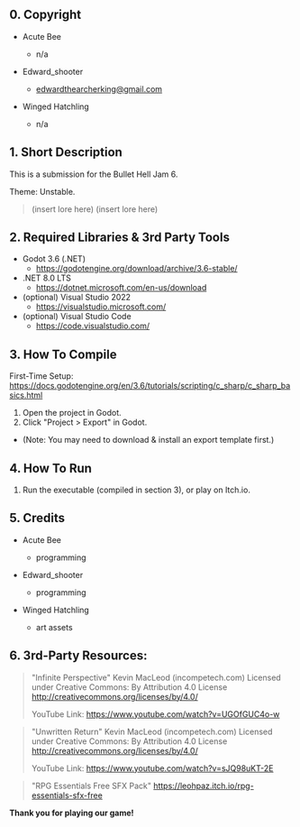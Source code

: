 ## 0. Copyright

* Acute Bee
  * n/a

* Edward_shooter
  * edwardthearcherking@gmail.com

* Winged Hatchling
  * n/a

## 1. Short Description

This is a submission for the Bullet Hell Jam 6.  

Theme: Unstable.  

> (insert lore here)
> (insert lore here)

## 2. Required Libraries & 3rd Party Tools

* Godot 3.6 (.NET)
  * https://godotengine.org/download/archive/3.6-stable/
* .NET 8.0 LTS
  * https://dotnet.microsoft.com/en-us/download
* (optional) Visual Studio 2022
  * https://visualstudio.microsoft.com/
* (optional) Visual Studio Code
  * https://code.visualstudio.com/

## 3. How To Compile

First-Time Setup:  
https://docs.godotengine.org/en/3.6/tutorials/scripting/c_sharp/c_sharp_basics.html

1. Open the project in Godot.
2. Click "Project > Export" in Godot.
  * (Note: You may need to download & install an export template first.)

## 4. How To Run

1. Run the executable (compiled in section 3), or play on Itch.io.

## 5. Credits

* Acute Bee
  * programming

* Edward_shooter
  * programming

* Winged Hatchling
  * art assets

## 6. 3rd-Party Resources:

> "Infinite Perspective" Kevin MacLeod (incompetech.com)
> Licensed under Creative Commons: By Attribution 4.0 License
> http://creativecommons.org/licenses/by/4.0/
> 
> YouTube Link: https://www.youtube.com/watch?v=UGOfGUC4o-w

> "Unwritten Return" Kevin MacLeod (incompetech.com)
> Licensed under Creative Commons: By Attribution 4.0 License
> http://creativecommons.org/licenses/by/4.0/
> 
> YouTube Link: https://www.youtube.com/watch?v=sJQ98uKT-2E

> "RPG Essentials Free SFX Pack"
> https://leohpaz.itch.io/rpg-essentials-sfx-free

**Thank you for playing our game!**  
